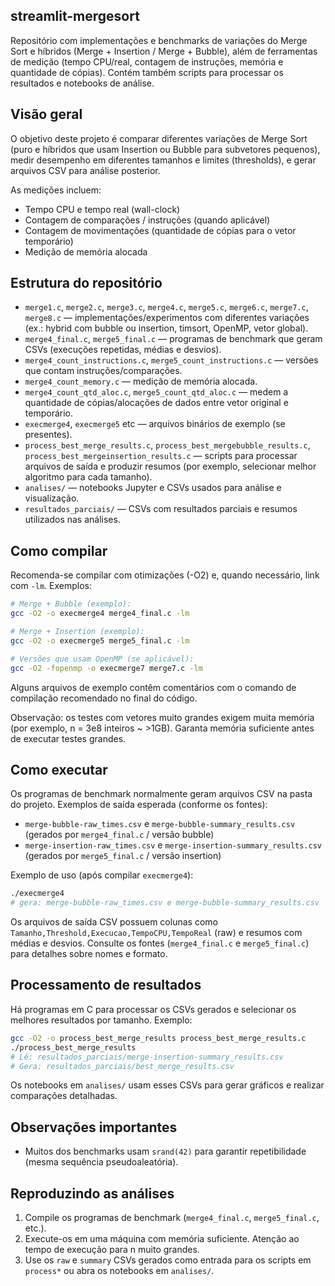 ## streamlit-mergesort

Repositório com implementações e benchmarks de variações do Merge Sort e híbridos (Merge + Insertion / Merge + Bubble), além de ferramentas de medição (tempo CPU/real, contagem de instruções, memória e quantidade de cópias). Contém também scripts para processar os resultados e notebooks de análise.

## Visão geral

O objetivo deste projeto é comparar diferentes variações de Merge Sort (puro e híbridos que usam Insertion ou Bubble para subvetores pequenos), medir desempenho em diferentes tamanhos e limites (thresholds), e gerar arquivos CSV para análise posterior.

As medições incluem:
- Tempo CPU e tempo real (wall-clock)
- Contagem de comparações / instruções (quando aplicável)
- Contagem de movimentações (quantidade de cópias para o vetor temporário)
- Medição de memória alocada

## Estrutura do repositório

- `merge1.c`, `merge2.c`, `merge3.c`, `merge4.c`, `merge5.c`, `merge6.c`, `merge7.c`, `merge8.c` — implementações/experimentos com diferentes variações (ex.: hybrid com bubble ou insertion, timsort, OpenMP, vetor global).
- `merge4_final.c`, `merge5_final.c` — programas de benchmark que geram CSVs (execuções repetidas, médias e desvios).
- `merge4_count_instructions.c`, `merge5_count_instructions.c` — versões que contam instruções/comparações.
- `merge4_count_memory.c` — medição de memória alocada.
- `merge4_count_qtd_aloc.c`, `merge5_count_qtd_aloc.c` — medem a quantidade de cópias/alocações de dados entre vetor original e temporário.
- `execmerge4`, `execmerge5` etc — arquivos binários de exemplo (se presentes).
- `process_best_merge_results.c`, `process_best_mergebubble_results.c`, `process_best_mergeinsertion_results.c` — scripts para processar arquivos de saída e produzir resumos (por exemplo, selecionar melhor algoritmo para cada tamanho).
- `analises/` — notebooks Jupyter e CSVs usados para análise e visualização.
- `resultados_parciais/` — CSVs com resultados parciais e resumos utilizados nas análises.

## Como compilar

Recomenda-se compilar com otimizações (-O2) e, quando necessário, link com `-lm`. Exemplos:

```bash
# Merge + Bubble (exemplo):
gcc -O2 -o execmerge4 merge4_final.c -lm

# Merge + Insertion (exemplo):
gcc -O2 -o execmerge5 merge5_final.c -lm

# Versões que usam OpenMP (se aplicável):
gcc -O2 -fopenmp -o execmerge7 merge7.c -lm
```

Alguns arquivos de exemplo contêm comentários com o comando de compilação recomendado no final do código.

Observação: os testes com vetores muito grandes exigem muita memória (por exemplo, n = 3e8 inteiros ~ >1GB). Garanta memória suficiente antes de executar testes grandes.

## Como executar

Os programas de benchmark normalmente geram arquivos CSV na pasta do projeto. Exemplos de saída esperada (conforme os fontes):

- `merge-bubble-raw_times.csv` e `merge-bubble-summary_results.csv` (gerados por `merge4_final.c` / versão bubble)
- `merge-insertion-raw_times.csv` e `merge-insertion-summary_results.csv` (gerados por `merge5_final.c` / versão insertion)

Exemplo de uso (após compilar `execmerge4`):

```bash
./execmerge4
# gera: merge-bubble-raw_times.csv e merge-bubble-summary_results.csv
```

Os arquivos de saída CSV possuem colunas como `Tamanho,Threshold,Execucao,TempoCPU,TempoReal` (raw) e resumos com médias e desvios. Consulte os fontes (`merge4_final.c` e `merge5_final.c`) para detalhes sobre nomes e formato.

## Processamento de resultados

Há programas em C para processar os CSVs gerados e selecionar os melhores resultados por tamanho. Exemplo:

```bash
gcc -O2 -o process_best_merge_results process_best_merge_results.c
./process_best_merge_results
# Lê: resultados_parciais/merge-insertion-summary_results.csv
# Gera: resultados_parciais/best_merge_results.csv
```

Os notebooks em `analises/` usam esses CSVs para gerar gráficos e realizar comparações detalhadas.

## Observações importantes

- Muitos dos benchmarks usam `srand(42)` para garantir repetibilidade (mesma sequência pseudoaleatória).

## Reproduzindo as análises

1. Compile os programas de benchmark (`merge4_final.c`, `merge5_final.c`, etc.).
2. Execute-os em uma máquina com memória suficiente. Atenção ao tempo de execução para n muito grandes.
3. Use os `raw` e `summary` CSVs gerados como entrada para os scripts em `process*` ou abra os notebooks em `analises/`.

<!-- README gerado automaticamente a partir de readme.txt e análise dos fontes -->
